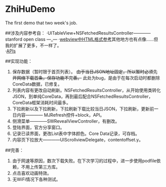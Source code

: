 # ZhiHuDemo
The first demo that two week's job.

##涉及内容参考自：
·UITableView+NSFetchedResultsController————stanford open class
—_—
·[webview中HTML格式参考](https://github.com/gnou/FakeZhihuDaily)其他地方也有点像……但我的扩展了更多，不一样了。
<br>
·[APIs](https://github.com/izzyleung/ZhihuDailyPurify/wiki/%E7%9F%A5%E4%B9%8E%E6%97%A5%E6%8A%A5-API-%E5%88%86%E6%9E%90)

##实现功能：
1. 保存数据（暂时限于首页列表）。 ~~由于当日JSON地址固定，所以暂时必须先开网络下载首条，保存功能不完善。~~ 此处为bug，是由于在每次启动时都删除CoreData数据，已修复。
2. 列表内容有更改自动刷新。NSFetchedResultsController，从开始使用类转化JSON，到单纯CoreData，再到最后配合NSFetchedResultsController，CoreData框架消耗时间最多。
3. 下拉刷新以及下拉刷新，下拉刷新下载比较当日JSON，下拉刷新，更新前一日内容———— MJRefresh控件+block，API。
4. 侧滑菜单————SWRevealViewController，有删改。
5. 登陆界面，官方分享窗口。
6. 记录已读界面，更改List表中字体颜色。Core Data记录，可存档。
7. 内容页下拉放大————UIScrollviewDelegate，contentoffset.y。

##完善：
1. 由于网速等原因，数次下载失败。在下次学习的过程中，进一步使用podfile依赖，不用上传第三方库。
2. 点击喜欢动画特效。
3. 无WiFi情况下各种测试。
